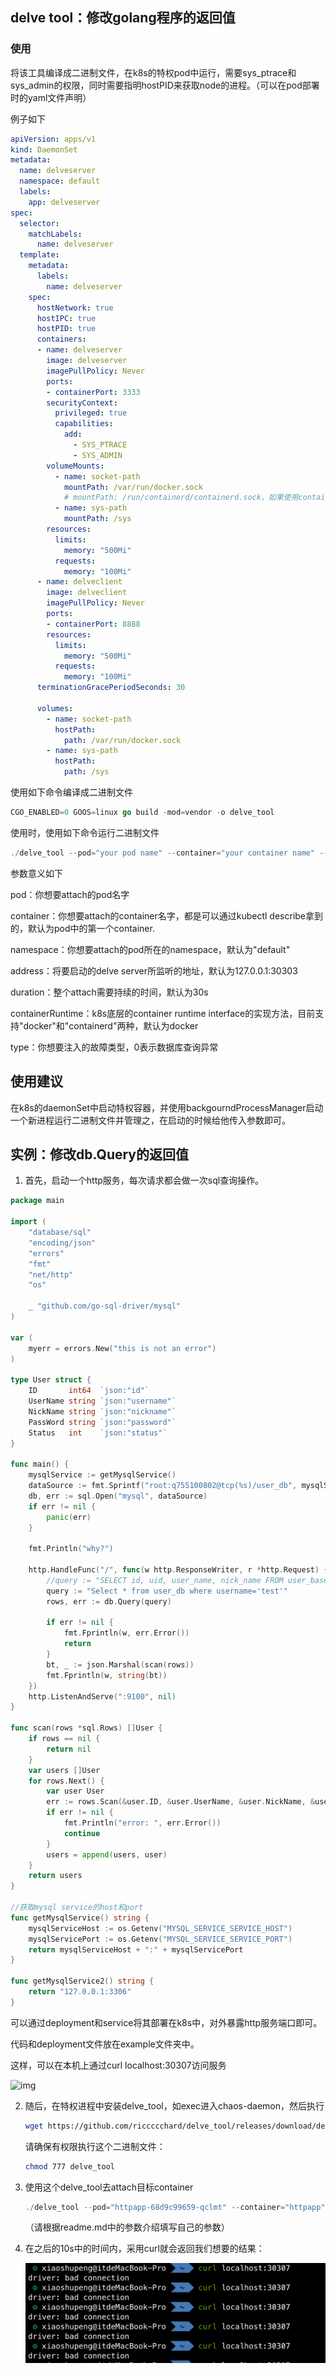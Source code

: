 ## delve tool：修改golang程序的返回值

### 使用

将该工具编译成二进制文件，在k8s的特权pod中运行，需要sys_ptrace和sys_admin的权限，同时需要指明hostPID来获取node的进程。（可以在pod部署时的yaml文件声明）

例子如下

```yaml
apiVersion: apps/v1
kind: DaemonSet
metadata:
  name: delveserver
  namespace: default
  labels:
    app: delveserver
spec:
  selector:
    matchLabels:
      name: delveserver
  template:
    metadata:
      labels:
        name: delveserver
    spec:
      hostNetwork: true
      hostIPC: true
      hostPID: true
      containers:
      - name: delveserver
        image: delveserver
        imagePullPolicy: Never
        ports:
        - containerPort: 3333
        securityContext:
          privileged: true
          capabilities:
            add:
              - SYS_PTRACE
              - SYS_ADMIN
        volumeMounts:
          - name: socket-path
            mountPath: /var/run/docker.sock
            # mountPath: /run/containerd/containerd.sock，如果使用containerd的话
          - name: sys-path
            mountPath: /sys
        resources:
          limits:
            memory: "500Mi"
          requests:
            memory: "100Mi"
      - name: delveclient
        image: delveclient
        imagePullPolicy: Never
        ports:
        - containerPort: 8888
        resources:
          limits:
            memory: "500Mi"
          requests:
            memory: "100Mi"
      terminationGracePeriodSeconds: 30

      volumes:
        - name: socket-path
          hostPath:
            path: /var/run/docker.sock
        - name: sys-path
          hostPath:
            path: /sys

```



使用如下命令编译成二进制文件

```go
CGO_ENABLED=0 GOOS=linux go build -mod=vendor -o delve_tool
```

使用时，使用如下命令运行二进制文件

```go
./delve_tool --pod="your pod name" --container="your container name" --namespace="your namespace" --address="127.0.0.1:30303" --duration=30s --containerRuntime="docker" --type=0
```

参数意义如下

pod：你想要attach的pod名字

container：你想要attach的container名字，都是可以通过kubectl describe拿到的，默认为pod中的第一个container.

namespace：你想要attach的pod所在的namespace，默认为"default"

address：将要启动的delve server所监听的地址，默认为127.0.0.1:30303

duration：整个attach需要持续的时间，默认为30s

containerRuntime：k8s底层的container runtime interface的实现方法，目前支持"docker"和"containerd"两种，默认为docker

type：你想要注入的故障类型，0表示数据库查询异常

##  使用建议

在k8s的daemonSet中启动特权容器，并使用backgourndProcessManager启动一个新进程运行二进制文件并管理之，在启动的时候给他传入参数即可。

##  实例：修改db.Query的返回值

1. 首先，启动一个http服务，每次请求都会做一次sql查询操作。

```go
package main

import (
	"database/sql"
	"encoding/json"
	"errors"
	"fmt"
	"net/http"
	"os"

	_ "github.com/go-sql-driver/mysql"
)

var (
	myerr = errors.New("this is not an error")
)

type User struct {
	ID       int64  `json:"id"`
	UserName string `json:"username"`
	NickName string `json:"nickname"`
	PassWord string `json:"password"`
	Status   int    `json:"status"`
}

func main() {
	mysqlService := getMysqlService()
	dataSource := fmt.Sprintf("root:q755100802@tcp(%s)/user_db", mysqlService)
	db, err := sql.Open("mysql", dataSource)
	if err != nil {
		panic(err)
	}

	fmt.Println("why?")

	http.HandleFunc("/", func(w http.ResponseWriter, r *http.Request) {
		//query := "SELECT id, uid, user_name, nick_name FROM user_base_info_tab_00000000 LIMIT 3"
		query := "Select * from user_db where username='test'"
		rows, err := db.Query(query)

		if err != nil {
			fmt.Fprintln(w, err.Error())
			return
		}
		bt, _ := json.Marshal(scan(rows))
		fmt.Fprintln(w, string(bt))
	})
	http.ListenAndServe(":9100", nil)
}

func scan(rows *sql.Rows) []User {
	if rows == nil {
		return nil
	}
	var users []User
	for rows.Next() {
		var user User
		err := rows.Scan(&user.ID, &user.UserName, &user.NickName, &user.PassWord, &user.Status)
		if err != nil {
			fmt.Println("error: ", err.Error())
			continue
		}
		users = append(users, user)
	}
	return users
}

//获取mysql service的host和port
func getMysqlService() string {
	mysqlServiceHost := os.Getenv("MYSQL_SERVICE_SERVICE_HOST")
	mysqlServicePort := os.Getenv("MYSQL_SERVICE_SERVICE_PORT")
	return mysqlServiceHost + ":" + mysqlServicePort
}

func getMysqlService2() string {
	return "127.0.0.1:3306"
}

```

可以通过deployment和service将其部署在k8s中，对外暴露http服务端口即可。

代码和deployment文件放在example文件夹中。

这样，可以在本机上通过curl localhost:30307访问服务

![img](https://lh3.googleusercontent.com/-E4xYMrzGNs1-VZ_KskmJTeJGN4B-Y6Wb3mmQIpRb9y2R8oZgGCj1SyP1LUbk9wVz6sn97vv2AOtm1UHyDNfWkdZLAISUguVK-9Qq2dQvoK6DH7MYZ_EqFbg0RBBicsoaX6nlNI--IM)

2. 随后，在特权进程中安装delve_tool，如exec进入chaos-daemon，然后执行

   ```bash
   wget https://github.com/riccccchard/delve_tool/releases/download/delve_tool-0.2.0/delve_tool
   ```

   请确保有权限执行这个二进制文件：

   ```bash
   chmod 777 delve_tool
   ```

3. 使用这个delve_tool去attach目标container

   ```go
   ./delve_tool --pod="httpapp-68d9c99659-qclmt" --container="httpapp" --namespace="default" --address="127.0.0.1:3030" --duration=10s --containerRuntime="docker" --type=0
   ```

   （请根据readme.md中的参数介绍填写自己的参数）

4. 在之后的10s中的时间内，采用curl就会返回我们想要的结果：

   ![image](image/demo.png)





